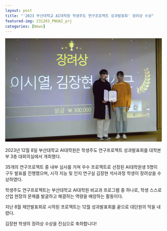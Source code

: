 ```yaml
---
layout: post
title: "'2023 부산대학교 AI대학원 학생주도 연구프로젝트 성과발표회' 장려상 수상"
featured-img: 231203_PNUAI_prj
categories: [News]
---
```


![231203_PNUAI_prj](../assets/img/posts/231203_PNUAI_prj.jpg)

2023년 12월 8일 부산대학교 AI대학원은 학생주도 연구프로젝트 성과발표회를 대학본부 3층 대회의실에서 개최했다.

35개의 연구프로젝트 중 내부 심사를 거쳐 우수 프로젝트로 선정된 AI대학원생 5명이 구두 발표를 진행했으며, 시각 지능 및 인지 연구실 김장현 석사과정 학생이 장려상을 수상하였다.

학생주도 연구프로젝트는 부산대학교 AI대학원 비교과 프로그램 중 하나로, 학생 스스로 산업 현장의 문제를 발굴하고 해결하는 역량을 배양하는 활동이다.

지난 8월 제안발표회로 시작된 프로젝트는 12월 성과발표회를 끝으로 대단원의 막을 내렸다.

김장현 학생의 장려상 수상을 진심으로 축하합니다!
